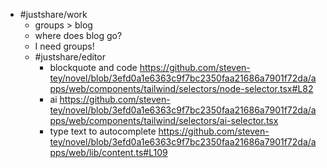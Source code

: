 - #justshare/work
	- groups > blog
	- where does blog go?
	- I need groups!
	- #justshare/editor
		- blockquote and code https://github.com/steven-tey/novel/blob/3efd0a1e6363c9f7bc2350faa21686a7901f72da/apps/web/components/tailwind/selectors/node-selector.tsx#L82
		- ai https://github.com/steven-tey/novel/blob/3efd0a1e6363c9f7bc2350faa21686a7901f72da/apps/web/components/tailwind/selectors/ai-selector.tsx
		- type text to autocomplete https://github.com/steven-tey/novel/blob/3efd0a1e6363c9f7bc2350faa21686a7901f72da/apps/web/lib/content.ts#L109